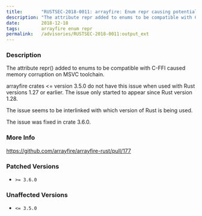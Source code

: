 ```yaml
---
title:       "RUSTSEC-2018-0011: arrayfire: Enum repr causing potential memory corruption"
description: "The attribute repr added to enums to be compatible with CFFI caused memory corruption on MSVC toolchain. arrayfire crates  version 3.5.0 do not have this issue when used with Rust versions 1.27 or earlier. The issue only started to appear since Rust version 1.28. The issue seems to be interlinked with which version of Rust is being used. The issue was fixed in crate 3.6.0."
date:        2018-12-18
tags:        arrayfire enum repr
permalink:   /advisories/RUSTSEC-2018-0011:output_ext
---
```


### Description

The attribute repr() added to enums to be compatible with C-FFI caused
memory corruption on MSVC toolchain.

arrayfire crates <= version 3.5.0 do not have this issue when used with
Rust versions 1.27 or earlier. The issue only started to appear since
Rust version 1.28.

The issue seems to be interlinked with which version of Rust is being used.

The issue was fixed in crate 3.6.0.

### More Info

<https://github.com/arrayfire/arrayfire-rust/pull/177>

### Patched Versions

- `>= 3.6.0`



### Unaffected Versions

- `<= 3.5.0`
